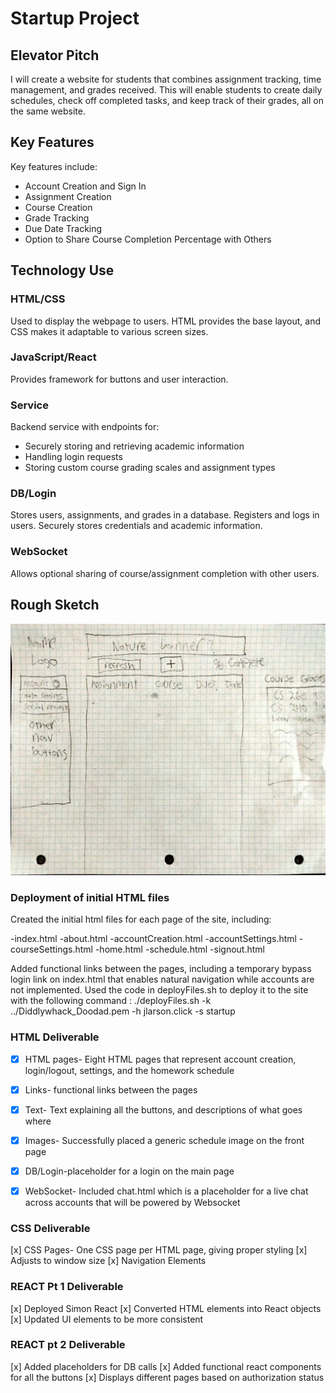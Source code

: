 # Startup Project

## Elevator Pitch

I will create a website for students that combines assignment tracking, time management, and grades received. This will enable students to create daily schedules, check off completed tasks, and keep track of their grades, all on the same website.

## Key Features

Key features include:
- Account Creation and Sign In
- Assignment Creation
- Course Creation
- Grade Tracking
- Due Date Tracking
- Option to Share Course Completion Percentage with Others

## Technology Use

### HTML/CSS
Used to display the webpage to users. HTML provides the base layout, and CSS makes it adaptable to various screen sizes.

### JavaScript/React
Provides framework for buttons and user interaction.

### Service
Backend service with endpoints for:
- Securely storing and retrieving academic information
- Handling login requests
- Storing custom course grading scales and assignment types

### DB/Login
Stores users, assignments, and grades in a database. Registers and logs in users. Securely stores credentials and academic information.

### WebSocket
Allows optional sharing of course/assignment completion with other users.

## Rough Sketch

![Example Image](website_sketch.jpg)

### Deployment of initial HTML files
Created the initial html files for each page of the site, including:

-index.html
-about.html
-accountCreation.html
-accountSettings.html
-courseSettings.html
-home.html
-schedule.html
-signout.html

Added functional links between the pages, including a temporary bypass login link on index.html that enables natural navigation while accounts are not implemented. Used the code in deployFiles.sh to deploy it to the site with the following command :
 ./deployFiles.sh -k ../Diddlywhack_Doodad.pem -h jlarson.click -s startup

### HTML Deliverable
- [x] HTML pages- Eight HTML pages that represent account creation, login/logout, settings, and the homework schedule
- [x] Links- functional links between the pages
- [x] Text- Text explaining all the buttons, and descriptions of what goes where
- [x] Images- Successfully placed a generic schedule image on the front page
- [x] DB/Login-placeholder for a login on the main page
- [x] WebSocket- Included chat.html which is a placeholder for a live chat across accounts that will be powered by Websocket


### CSS Deliverable
[x] CSS Pages- One CSS page per HTML page, giving proper styling
[x] Adjusts to window size
[x] Navigation Elements

### REACT Pt 1 Deliverable
[x] Deployed Simon React
[x] Converted HTML elements into React objects
[x] Updated UI elements to be more consistent

### REACT pt 2 Deliverable
[x] Added placeholders for DB calls
[x] Added functional react components for all the buttons
[x] Displays different pages based on authorization status

